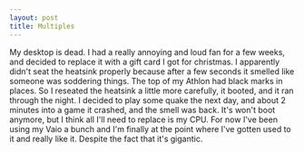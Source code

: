 ```yaml
--- 
layout: post
title: Multiples
---
```

<p>My desktop is dead.  I had a really annoying and loud fan for a few weeks, and decided to replace it with a gift card I got for christmas.  I apparently didn't seat the heatsink properly because after a few seconds it smelled like someone was soddering things.  The top of my Athlon had black marks in places. So I reseated the heatsink a little more carefully, it booted, and it ran through the night.  I decided to play some quake the next day, and about 2 minutes into a game it crashed, and the smell was back.  It's won't boot anymore, but  I think all I'll need to replace is my CPU.  For now I've been using my Vaio a bunch and I'm finally at the point where I've gotten used to it and really like it.  Despite the fact that it's gigantic.</p>

